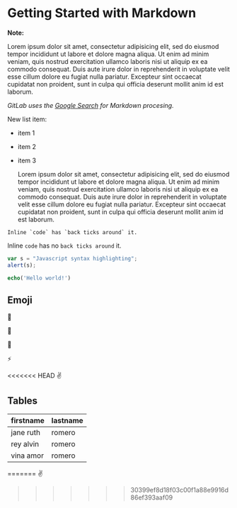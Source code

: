 #	Getting Started with Markdown

**Note:**

Lorem ipsum dolor sit amet, consectetur adipisicing elit, sed do eiusmod
tempor incididunt ut labore et dolore magna aliqua. Ut enim ad minim veniam,
quis nostrud exercitation ullamco laboris nisi ut aliquip ex ea commodo
consequat. Duis aute irure dolor in reprehenderit in voluptate velit esse
cillum dolore eu fugiat nulla pariatur. Excepteur sint occaecat cupidatat non
proident, sunt in culpa qui officia deserunt mollit anim id est laborum.

_GitLab uses the [Google Search](https://www.google.com) for Markdown procesing._

New list item:

- item 1
- item 2
- item 3

	Lorem ipsum dolor sit amet, consectetur adipisicing elit, sed do eiusmod
	tempor incididunt ut labore et dolore magna aliqua. Ut enim ad minim veniam,
	quis nostrud exercitation ullamco laboris nisi ut aliquip ex ea commodo
	consequat. Duis aute irure dolor in reprehenderit in voluptate velit esse
	cillum dolore eu fugiat nulla pariatur. Excepteur sint occaecat cupidatat non
	proident, sunt in culpa qui officia deserunt mollit anim id est laborum.

```no-highlight
Inline `code` has `back ticks around` it.
```

Inline `code` has no `back ticks around` it.

```javascript
var s = "Javascript syntax highlighting";
alert(s);
```

```php
echo('Hello world!')
```

## Emoji
	
:monkey:

:star2:

:speech_balloon:

:zap:

<<<<<<< HEAD
:v:

## Tables

| firstname | lastname |
|:----------|:---------|
| jane ruth | romero   |
| rey alvin | romero   |
| vina amor | romero   |
=======
:v:
>>>>>>> 30399ef8d18f03c00f1a88e9916d86ef393aaf09
